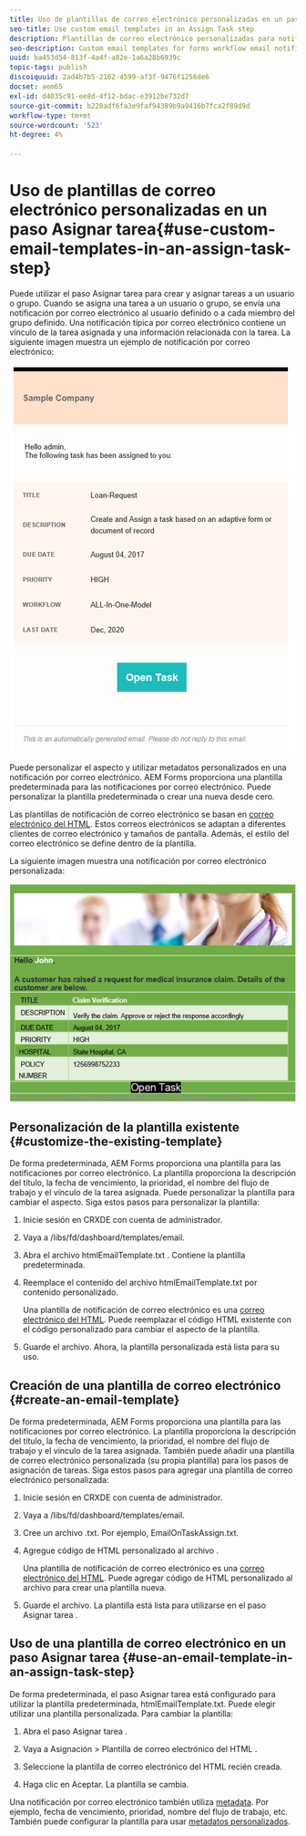 ```yaml
---
title: Uso de plantillas de correo electrónico personalizadas en un paso Asignar tarea
seo-title: Use custom email templates in an Assign Task step
description: Plantillas de correo electrónico personalizadas para notificaciones de correo electrónico de flujo de trabajo de formularios
seo-description: Custom email templates for forms workflow email notifications
uuid: ba453d54-813f-4a4f-a82e-1a6a28b6939c
topic-tags: publish
discoiquuid: 2ad4b7b5-2162-4599-af3f-9476f1256de6
docset: aem65
exl-id: d4035c91-ee8d-4f12-bdac-e3912be732d7
source-git-commit: b220adf6fa3e9faf94389b9a9416b7fca2f89d9d
workflow-type: tm+mt
source-wordcount: '523'
ht-degree: 4%

---
```


# Uso de plantillas de correo electrónico personalizadas en un paso Asignar tarea{#use-custom-email-templates-in-an-assign-task-step}

Puede utilizar el paso Asignar tarea para crear y asignar tareas a un usuario o grupo. Cuando se asigna una tarea a un usuario o grupo, se envía una notificación por correo electrónico al usuario definido o a cada miembro del grupo definido. Una notificación típica por correo electrónico contiene un vínculo de la tarea asignada y una información relacionada con la tarea. La siguiente imagen muestra un ejemplo de notificación por correo electrónico:

![Notificación por correo electrónico con plantilla predeterminada](do-not-localize/default_email_template_new.png)

Puede personalizar el aspecto y utilizar metadatos personalizados en una notificación por correo electrónico. AEM Forms proporciona una plantilla predeterminada para las notificaciones por correo electrónico. Puede personalizar la plantilla predeterminada o crear una nueva desde cero.

Las plantillas de notificación de correo electrónico se basan en [correo electrónico del HTML](https://es.wikipedia.org/wiki/Correo_HTML). Estos correos electrónicos se adaptan a diferentes clientes de correo electrónico y tamaños de pantalla. Además, el estilo del correo electrónico se define dentro de la plantilla.

La siguiente imagen muestra una notificación por correo electrónico personalizada:

![Notificación por correo electrónico con plantilla personalizada](do-not-localize/customized-email.png)

## Personalización de la plantilla existente {#customize-the-existing-template}

De forma predeterminada, AEM Forms proporciona una plantilla para las notificaciones por correo electrónico. La plantilla proporciona la descripción del título, la fecha de vencimiento, la prioridad, el nombre del flujo de trabajo y el vínculo de la tarea asignada. Puede personalizar la plantilla para cambiar el aspecto. Siga estos pasos para personalizar la plantilla:

1. Inicie sesión en CRXDE con cuenta de administrador.

1. Vaya a /libs/fd/dashboard/templates/email.

1. Abra el archivo htmlEmailTemplate.txt . Contiene la plantilla predeterminada.

1. Reemplace el contenido del archivo htmlEmailTemplate.txt por contenido personalizado.

   Una plantilla de notificación de correo electrónico es una [correo electrónico del HTML](https://en.wikipedia.org/wiki/HTML_email). Puede reemplazar el código HTML existente con el código personalizado para cambiar el aspecto de la plantilla.

1. Guarde el archivo. Ahora, la plantilla personalizada está lista para su uso.

## Creación de una plantilla de correo electrónico {#create-an-email-template}

De forma predeterminada, AEM Forms proporciona una plantilla para las notificaciones por correo electrónico. La plantilla proporciona la descripción del título, la fecha de vencimiento, la prioridad, el nombre del flujo de trabajo y el vínculo de la tarea asignada. También puede añadir una plantilla de correo electrónico personalizada (su propia plantilla) para los pasos de asignación de tareas. Siga estos pasos para agregar una plantilla de correo electrónico personalizada:

1. Inicie sesión en CRXDE con cuenta de administrador.

1. Vaya a /libs/fd/dashboard/templates/email.

1. Cree un archivo .txt. Por ejemplo, EmailOnTaskAssign.txt.

1. Agregue código de HTML personalizado al archivo .

   Una plantilla de notificación de correo electrónico es una [correo electrónico del HTML](https://en.wikipedia.org/wiki/HTML_email). Puede agregar código de HTML personalizado al archivo para crear una plantilla nueva.

1. Guarde el archivo. La plantilla está lista para utilizarse en el paso Asignar tarea .

## Uso de una plantilla de correo electrónico en un paso Asignar tarea {#use-an-email-template-in-an-assign-task-step}

De forma predeterminada, el paso Asignar tarea está configurado para utilizar la plantilla predeterminada, htmlEmailTemplate.txt. Puede elegir utilizar una plantilla personalizada. Para cambiar la plantilla:

1. Abra el paso Asignar tarea .

1. Vaya a Asignación > Plantilla de correo electrónico del HTML .

1. Seleccione la plantilla de correo electrónico del HTML recién creada.

1. Haga clic en Aceptar. La plantilla se cambia.

Una notificación por correo electrónico también utiliza [metadata](../../forms/using/use-metadata-in-email-notifications.md). Por ejemplo, fecha de vencimiento, prioridad, nombre del flujo de trabajo, etc. También puede configurar la plantilla para usar [metadatos personalizados](../../forms/using/use-metadata-in-email-notifications.md#using-custom-metadata-in-an-email-notification).

